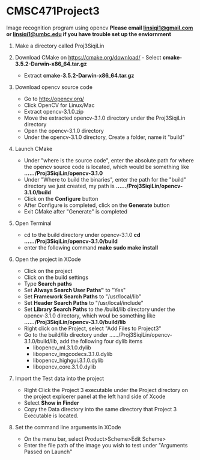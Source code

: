 # CMSC471Project3
Image recognition program using opencv
**Please email linsiqi1@gmail.com or linsiqi1@umbc.edu if you have trouble set up the enviornment**

1. Make a directory called Proj3SiqiLin

2. Download CMake on https://cmake.org/download/
        - Select **cmake-3.5.2-Darwin-x86_64.tar.gz**
	- Extract **cmake-3.5.2-Darwin-x86_64.tar.gz**
3. Download opencv source code
	- Go to http://opencv.org/
	- Click OpenCV for Linux/Mac
	- Extract opencv-3.1.0.zip 
	- Move the extracted opencv-3.1.0 directory under the Proj3SiqiLin directory
	- Open the opencv-3.1.0 directory
	- Under the opencv-3.1.0 directory, Create a folder, name it "build"
4. Launch CMake
	- Under "where is the source code", enter the absolute path for where the opencv source code is located, which would be something like **……/Proj3SiqiLin/opencv-3.1.0**
	- Under "Where to build the binaries", enter the path for the "build" directory we just created, my path is **……/Proj3SiqiLin/opencv-3.1.0/build**
	- Click on the **Configure** button
	- After Configure is completed, click on the **Generate** button
	- Exit CMake after "Generate" is completed
5. Open Terminal
	- cd to the build directory under opencv-3.1.0
		**cd ……/Proj3SiqiLin/opencv-3.1.0/build**
	- enter the following command
		**make**
		**sudo make install**

6. Open the project in XCode
	- Click on the project
	- Click on the build settings
	- Type **Search paths**
	- Set **Always Search User Paths"** to "Yes"
	- Set **Framework Search Paths** to "/usr/local/lib"
	- Set **Header Search Paths** to "/usr/local/include"
	- Set **Library Search Paths** to the /build/lib directory under the opencv-3.1.0 directory, which woul be something like
		**……/Proj3SiqiLin/opencv-3.1.0/build/lib**
	- Right click on the Project, select "Add Files to Project3"
	- Go to the build/lib directory under ……/Proj3SiqiLin/opencv-3.1.0/build/lib, add the following four dylib items
		* libopencv_ml.3.1.0.dylib
		* libopencv_imgcodecs.3.1.0.dylib
		* libopencv_highgui.3.1.0.dylib
		* libopencv_core.3.1.0.dylib

7. Import the Test data into the project
	- Right Click the Project 3 executable under the Project directory on the project exploerer panel at the left hand side of Xcode
	- Select **Show in Finder** 
	- Copy the Data directory into the same directory that Project 3 Executable is located.
8. Set the command line arguments in XCode
	*  On the menu bar, select Product>Scheme>Edit Scheme>
	* Enter the file path of the image you wish to test under "Arguments Passed on Launch"




